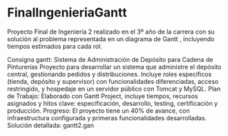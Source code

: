 # FinalIngenieriaGantt
Proyecto Final de Ingeniería 2 realizado en el 3º año de la carrera con su solución al problema representada en un diagrama de Gantt , incluyendo tiempos estimados para cada rol.


Consigna gantt: Sistema de Administración de Depósito para Cadena de Pinturerías Proyecto para desarrollar un sistema que administre el depósito central, gestionando pedidos y distribuciones. Incluye roles específicos (tienda, depósito y supervisor) con funcionalidades diferenciadas, acceso restringido, y hospedaje en un servidor público con Tomcat y MySQL. Plan de Trabajo: Elaborado con Gantt Project, incluye tiempos, recursos asignados y hitos clave: especificación, desarrollo, testing, certificación y producción. Progreso: El proyecto tiene un 40% de avance, con infraestructura configurada y primeras funcionalidades desarrolladas. Solución detallada: gantt2.gan
